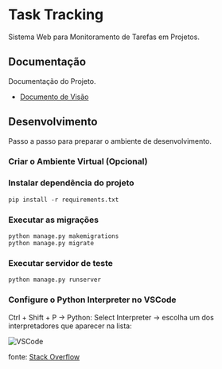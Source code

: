 # Task Tracking

Sistema Web para Monitoramento de Tarefas em Projetos.

## Documentação

Documentação do Projeto.

* [Documento de Visão](docs/doc-visao.md)

## Desenvolvimento

Passo a passo para preparar o ambiente de desenvolvimento.

### Criar o Ambiente Virtual (Opcional)

### Instalar dependência do projeto

```shell
pip install -r requirements.txt
```

### Executar as migrações

```shell
python manage.py makemigrations
python manage.py migrate
```

### Executar servidor de teste

```
python manage.py runserver
```

### Configure o Python Interpreter no VSCode

Ctrl + Shift + P → Python: Select Interpreter
    → escolha um dos interpretadores que aparecer na lista:

![VSCode](https://i.stack.imgur.com/XQEku.gif)

fonte: [Stack Overflow](https://stackoverflow.com/questions/53939751/pylint-unresolved-import-error-in-visual-studio-code)